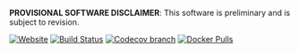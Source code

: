 **PROVISIONAL SOFTWARE DISCLAIMER**: This software is preliminary and is subject to revision.

 [![Website][wb]][wl] [![Build Status][tb]][tt] [![Codecov branch][cb]][cc] [![Docker Pulls][db]][dh]

[tb]: https://img.shields.io/travis/jakebrinkmann/lagoon-armadillo/laboratory.svg?style=flat-square
[tt]: https://travis-ci.org/jakebrinkmann/lagoon-armadillo
[db]: https://img.shields.io/docker/automated/jbrinkmann/lagoon-armadillo.svg?style=flat-square
[dh]: https://hub.docker.com/r/jbrinkmann/lagoon-armadillo/tags/
[cb]: https://img.shields.io/codecov/c/github/jakebrinkmann/lagoon-armadillo/laboratory.svg?style=flat-square
[cc]: https://codecov.io/github/jakebrinkmann/lagoon-armadillo/
[wb]: https://img.shields.io/website-up-down-green-red/https/espa.cr.usgs.gov.svg?label=website&style=flat-square
[wl]: https://espa.cr.usgs.gov/
